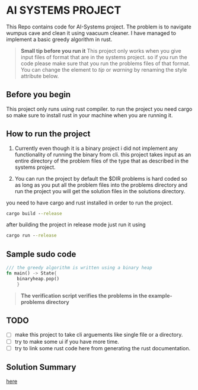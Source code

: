 # AI SYSTEMS PROJECT
This Repo contains code for AI-Systems project. The problem is to navigate
wumpus cave and clean it using vaacuum cleaner. I have managed to implement
a basic greedy algorithm in rust.

> **Small tip before you run it**
> This project only works when you give input files of format that are in the systems project.
> so if you run the code please make sure that you run the problems files of that format.
> You can change the element to *tip* or *warning* by renaming the style attribute below.

## Before you begin
This project only runs using rust compiler. to run the project you need cargo 
so make sure to install rust in your machine when you are running it.

## How to run the project
1. Currently even though it is a binary project i did not implement any functionality
of running the binary from cli. this project takes input as an entire directory of the
problem files of the type that as described in the systems project.

2. You can run the project by default the $DIR problems is hard coded so as long as you put
all the problem files into the problems directory and run the project you will get the solution
files in the solutions directory.

you need to have cargo and  rust installed in order to run the project.
````cmd 
cargo build --release
````
after building the project in release mode just run it using
````cmd
cargo run --release
````

## Sample sudo code
````Rust
/// the greedy algorithm is written using a binary heap
fn main() -> State{
    binaryheap.pop()
    }
````
> **The verification script verifies the problems in the example-problems directory**
## TODO
* [ ] make this project to take cli arguements like single file or a directory.
* [ ] try to make some ui if you have more time.
* [ ] try to link some rust code here from generating the rust documentation.

## Solution Summary
[here](Solution.md)